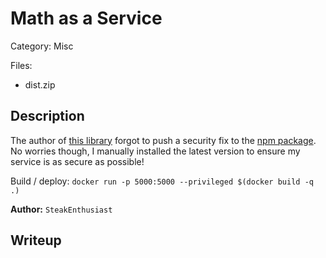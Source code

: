 # Math as a Service

Category: Misc

Files:
- dist.zip

## Description

The author of [this library](https://github.com/silentmatt/expr-eval) forgot to push a security fix to the [npm package](https://www.npmjs.com/package/expr-eval). No worries though, I manually installed the latest version to ensure my service is as secure as possible!

Build / deploy: `docker run -p 5000:5000 --privileged $(docker build -q .)`

**Author:** `SteakEnthusiast`

## Writeup